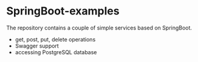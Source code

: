# SpringBoot-examples

The repository contains a couple of simple services based on SpringBoot.
- get, post, put, delete operations
- Swagger support
- accessing PostgreSQL database
